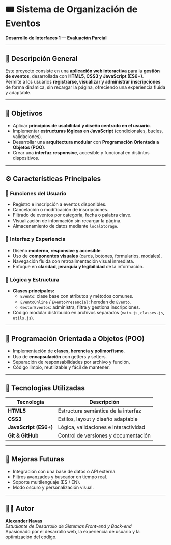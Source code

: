 # 🎟️ Sistema de Organización de Eventos  
**Desarrollo de Interfaces 1 — Evaluación Parcial**

---

## 🧩 Descripción General

Este proyecto consiste en una **aplicación web interactiva** para la **gestión de eventos**, desarrollada con **HTML5, CSS3 y JavaScript (ES6+)**.  
Permite a los usuarios **registrarse, visualizar y administrar inscripciones** de forma dinámica, sin recargar la página, ofreciendo una experiencia fluida y adaptable.

---

## 🎯 Objetivos

- Aplicar **principios de usabilidad y diseño centrado en el usuario**.  
- Implementar **estructuras lógicas en JavaScript** (condicionales, bucles, validaciones).  
- Desarrollar una **arquitectura modular** con **Programación Orientada a Objetos (POO)**.  
- Crear una **interfaz responsive**, accesible y funcional en distintos dispositivos.  

---

## ⚙️ Características Principales

### 👥 Funciones del Usuario
- Registro e inscripción a eventos disponibles.  
- Cancelación o modificación de inscripciones.  
- Filtrado de eventos por categoría, fecha o palabra clave.  
- Visualización de información sin recargar la página.  
- Almacenamiento de datos mediante `localStorage`.  

### 🎨 Interfaz y Experiencia
- Diseño **moderno, responsive y accesible**.  
- Uso de **componentes visuales** (cards, botones, formularios, modales).  
- Navegación fluida con retroalimentación visual inmediata.  
- Enfoque en **claridad, jerarquía y legibilidad** de la información.  

### 🧠 Lógica y Estructura
- **Clases principales:**
  - `Evento`: clase base con atributos y métodos comunes.  
  - `EventoOnline` / `EventoPresencial`: heredan de `Evento`.  
  - `GestorEventos`: administra, filtra y gestiona inscripciones.  
- Código modular distribuido en archivos separados (`main.js`, `classes.js`, `utils.js`).  

---

## 🧩 Programación Orientada a Objetos (POO)

- Implementación de **clases, herencia y polimorfismo**.  
- Uso de **encapsulación** con getters y setters.  
- Separación de responsabilidades por archivo y función.  
- Código limpio, reutilizable y fácil de mantener.  

---

## 🧠 Tecnologías Utilizadas

| Tecnología | Descripción |
|-------------|-------------|
| **HTML5** | Estructura semántica de la interfaz |
| **CSS3** | Estilos, layout y diseño adaptable |
| **JavaScript (ES6+)** | Lógica, validaciones e interactividad |
| **Git & GitHub** | Control de versiones y documentación |

---

## 🚀 Mejoras Futuras

- Integración con una base de datos o API externa.  
- Filtros avanzados y buscador en tiempo real.  
- Soporte multilenguaje (ES / EN).  
- Modo oscuro y personalización visual.  

---

## 👨‍💻 Autor

**Alexander Navas**  
_Estudiante de Desarrollo de Sistemas Front-end y Back-end_  
Apasionado por el desarrollo web, la experiencia de usuario y la optimización del código.  
